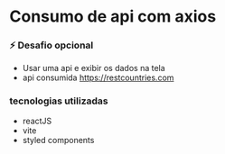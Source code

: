 # Consumo de api com axios

### ⚡ Desafio opcional
- Usar uma api e exibir os dados na tela
- api consumida <a>https://restcountries.com</a>

### tecnologias utilizadas 

- reactJS
- vite 
- styled components 
